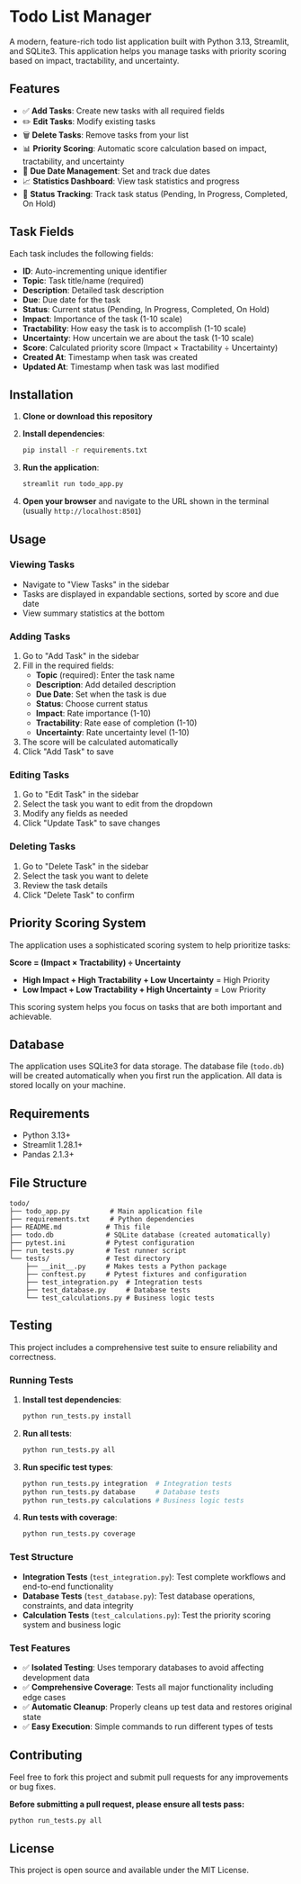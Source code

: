 # Todo List Manager

A modern, feature-rich todo list application built with Python 3.13, Streamlit, and SQLite3. This application helps you manage tasks with priority scoring based on impact, tractability, and uncertainty.

## Features

- ✅ **Add Tasks**: Create new tasks with all required fields
- ✏️ **Edit Tasks**: Modify existing tasks
- 🗑️ **Delete Tasks**: Remove tasks from your list
- 📊 **Priority Scoring**: Automatic score calculation based on impact, tractability, and uncertainty
- 📅 **Due Date Management**: Set and track due dates
- 📈 **Statistics Dashboard**: View task statistics and progress
- 🔄 **Status Tracking**: Track task status (Pending, In Progress, Completed, On Hold)

## Task Fields

Each task includes the following fields:

- **ID**: Auto-incrementing unique identifier
- **Topic**: Task title/name (required)
- **Description**: Detailed task description
- **Due**: Due date for the task
- **Status**: Current status (Pending, In Progress, Completed, On Hold)
- **Impact**: Importance of the task (1-10 scale)
- **Tractability**: How easy the task is to accomplish (1-10 scale)
- **Uncertainty**: How uncertain we are about the task (1-10 scale)
- **Score**: Calculated priority score (Impact × Tractability ÷ Uncertainty)
- **Created At**: Timestamp when task was created
- **Updated At**: Timestamp when task was last modified

## Installation

1. **Clone or download this repository**

2. **Install dependencies**:
   ```bash
   pip install -r requirements.txt
   ```

3. **Run the application**:
   ```bash
   streamlit run todo_app.py
   ```

4. **Open your browser** and navigate to the URL shown in the terminal (usually `http://localhost:8501`)

## Usage

### Viewing Tasks
- Navigate to "View Tasks" in the sidebar
- Tasks are displayed in expandable sections, sorted by score and due date
- View summary statistics at the bottom

### Adding Tasks
1. Go to "Add Task" in the sidebar
2. Fill in the required fields:
   - **Topic** (required): Enter the task name
   - **Description**: Add detailed description
   - **Due Date**: Set when the task is due
   - **Status**: Choose current status
   - **Impact**: Rate importance (1-10)
   - **Tractability**: Rate ease of completion (1-10)
   - **Uncertainty**: Rate uncertainty level (1-10)
3. The score will be calculated automatically
4. Click "Add Task" to save

### Editing Tasks
1. Go to "Edit Task" in the sidebar
2. Select the task you want to edit from the dropdown
3. Modify any fields as needed
4. Click "Update Task" to save changes

### Deleting Tasks
1. Go to "Delete Task" in the sidebar
2. Select the task you want to delete
3. Review the task details
4. Click "Delete Task" to confirm

## Priority Scoring System

The application uses a sophisticated scoring system to help prioritize tasks:

**Score = (Impact × Tractability) ÷ Uncertainty**

- **High Impact + High Tractability + Low Uncertainty** = High Priority
- **Low Impact + Low Tractability + High Uncertainty** = Low Priority

This scoring system helps you focus on tasks that are both important and achievable.

## Database

The application uses SQLite3 for data storage. The database file (`todo.db`) will be created automatically when you first run the application. All data is stored locally on your machine.

## Requirements

- Python 3.13+
- Streamlit 1.28.1+
- Pandas 2.1.3+

## File Structure

```
todo/
├── todo_app.py          # Main application file
├── requirements.txt     # Python dependencies
├── README.md           # This file
├── todo.db             # SQLite database (created automatically)
├── pytest.ini          # Pytest configuration
├── run_tests.py        # Test runner script
└── tests/              # Test directory
    ├── __init__.py     # Makes tests a Python package
    ├── conftest.py     # Pytest fixtures and configuration
    ├── test_integration.py  # Integration tests
    ├── test_database.py     # Database tests
    └── test_calculations.py # Business logic tests
```

## Testing

This project includes a comprehensive test suite to ensure reliability and correctness.

### Running Tests

1. **Install test dependencies**:
   ```bash
   python run_tests.py install
   ```

2. **Run all tests**:
   ```bash
   python run_tests.py all
   ```

3. **Run specific test types**:
   ```bash
   python run_tests.py integration  # Integration tests
   python run_tests.py database     # Database tests
   python run_tests.py calculations # Business logic tests
   ```

4. **Run tests with coverage**:
   ```bash
   python run_tests.py coverage
   ```

### Test Structure

- **Integration Tests** (`test_integration.py`): Test complete workflows and end-to-end functionality
- **Database Tests** (`test_database.py`): Test database operations, constraints, and data integrity
- **Calculation Tests** (`test_calculations.py`): Test the priority scoring system and business logic

### Test Features

- ✅ **Isolated Testing**: Uses temporary databases to avoid affecting development data
- ✅ **Comprehensive Coverage**: Tests all major functionality including edge cases
- ✅ **Automatic Cleanup**: Properly cleans up test data and restores original state
- ✅ **Easy Execution**: Simple commands to run different types of tests

## Contributing

Feel free to fork this project and submit pull requests for any improvements or bug fixes.

**Before submitting a pull request, please ensure all tests pass:**
```bash
python run_tests.py all
```

## License

This project is open source and available under the MIT License. 